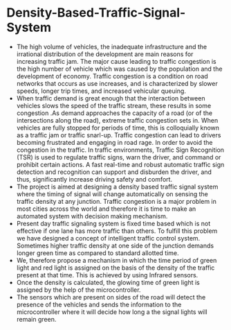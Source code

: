 # Density-Based-Traffic-Signal-System

- The high volume of vehicles, the inadequate infrastructure and the irrational distribution of the development are main reasons for increasing traffic jam. The major cause leading to traffic congestion is the high number of vehicle which was caused by the population and the development of economy. Traffic congestion is a condition on road networks that occurs as use increases, and is characterized by slower speeds, longer trip times, and increased vehicular queuing.<br />
- When traffic demand is great enough that the interaction between vehicles slows the speed of the traffic stream, these results in some congestion .As demand approaches the capacity of a road (or of the intersections along the road), extreme traffic congestion sets in. When vehicles are fully stopped for periods of time, this is colloquially known as a traffic jam or traffic snarl-up. Traffic congestion can lead to drivers becoming frustrated and engaging in road rage. In order to avoid the congestion in the traffic. In traffic environments, Traffic Sign Recognition (TSR) is used to regulate traffic signs, warn the driver, and command or prohibit certain actions. A fast real-time and robust automatic traffic sign detection and recognition can support and disburden the driver, and thus, significantly increase driving safety and comfort.<br />
- The project is aimed at designing a density based traffic signal system where the timing of signal will change automatically on sensing the traffic density at any junction.
Traffic congestion is a major problem in most cities across the world and therefore it is time to make an automated system with decision making mechanism.
- Present day traffic signaling system is fixed time based which is not effective if one lane has more traffic than others. To fulfill this problem we have designed a concept of intelligent traffic control system. Sometimes higher traffic density at one side of the junction demands longer green time as compared to standard allotted time.
- We, therefore propose a mechanism in which the time period of green light and red light is assigned on the basis of the density of the traffic present at that time. This is achieved by using Infrared sensors.<br />
- Once the density is calculated, the glowing time of green light is assigned by the help of the microcontroller.<br />
- The sensors which are present on sides of the road will detect the presence of the vehicles and sends the information to the microcontroller where it will decide how long a the signal lights will remain green.
